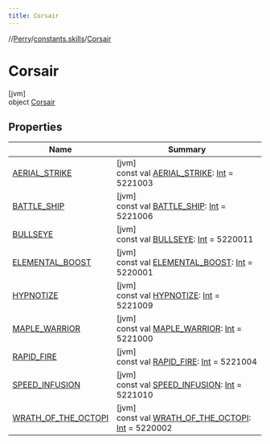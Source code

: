 ```yaml
---
title: Corsair
---
```

//[Perry](../../../index.html)/[constants.skills](../index.html)/[Corsair](index.html)



# Corsair



[jvm]\
object [Corsair](index.html)



## Properties


| Name | Summary |
|---|---|
| [AERIAL_STRIKE](-a-e-r-i-a-l_-s-t-r-i-k-e.html) | [jvm]<br>const val [AERIAL_STRIKE](-a-e-r-i-a-l_-s-t-r-i-k-e.html): [Int](https://kotlinlang.org/api/latest/jvm/stdlib/kotlin/-int/index.html) = 5221003 |
| [BATTLE_SHIP](-b-a-t-t-l-e_-s-h-i-p.html) | [jvm]<br>const val [BATTLE_SHIP](-b-a-t-t-l-e_-s-h-i-p.html): [Int](https://kotlinlang.org/api/latest/jvm/stdlib/kotlin/-int/index.html) = 5221006 |
| [BULLSEYE](-b-u-l-l-s-e-y-e.html) | [jvm]<br>const val [BULLSEYE](-b-u-l-l-s-e-y-e.html): [Int](https://kotlinlang.org/api/latest/jvm/stdlib/kotlin/-int/index.html) = 5220011 |
| [ELEMENTAL_BOOST](-e-l-e-m-e-n-t-a-l_-b-o-o-s-t.html) | [jvm]<br>const val [ELEMENTAL_BOOST](-e-l-e-m-e-n-t-a-l_-b-o-o-s-t.html): [Int](https://kotlinlang.org/api/latest/jvm/stdlib/kotlin/-int/index.html) = 5220001 |
| [HYPNOTIZE](-h-y-p-n-o-t-i-z-e.html) | [jvm]<br>const val [HYPNOTIZE](-h-y-p-n-o-t-i-z-e.html): [Int](https://kotlinlang.org/api/latest/jvm/stdlib/kotlin/-int/index.html) = 5221009 |
| [MAPLE_WARRIOR](-m-a-p-l-e_-w-a-r-r-i-o-r.html) | [jvm]<br>const val [MAPLE_WARRIOR](-m-a-p-l-e_-w-a-r-r-i-o-r.html): [Int](https://kotlinlang.org/api/latest/jvm/stdlib/kotlin/-int/index.html) = 5221000 |
| [RAPID_FIRE](-r-a-p-i-d_-f-i-r-e.html) | [jvm]<br>const val [RAPID_FIRE](-r-a-p-i-d_-f-i-r-e.html): [Int](https://kotlinlang.org/api/latest/jvm/stdlib/kotlin/-int/index.html) = 5221004 |
| [SPEED_INFUSION](-s-p-e-e-d_-i-n-f-u-s-i-o-n.html) | [jvm]<br>const val [SPEED_INFUSION](-s-p-e-e-d_-i-n-f-u-s-i-o-n.html): [Int](https://kotlinlang.org/api/latest/jvm/stdlib/kotlin/-int/index.html) = 5221010 |
| [WRATH_OF_THE_OCTOPI](-w-r-a-t-h_-o-f_-t-h-e_-o-c-t-o-p-i.html) | [jvm]<br>const val [WRATH_OF_THE_OCTOPI](-w-r-a-t-h_-o-f_-t-h-e_-o-c-t-o-p-i.html): [Int](https://kotlinlang.org/api/latest/jvm/stdlib/kotlin/-int/index.html) = 5220002 |

